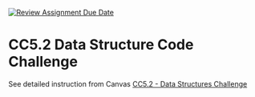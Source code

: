 [![Review Assignment Due Date](https://classroom.github.com/assets/deadline-readme-button-24ddc0f5d75046c5622901739e7c5dd533143b0c8e959d652212380cedb1ea36.svg)](https://classroom.github.com/a/rh93b896)
# CC5.2 Data Structure Code Challenge

See detailed instruction from Canvas [CC5.2 - Data Structures Challenge](https://awstechu.instructure.com/courses/517/assignments/29225)
